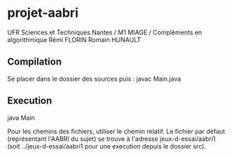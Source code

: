 # projet-aabri
UFR Sciences et Techniques Nantes / M1 MIAGE / Compléments en algorithmique
Rémi FLORIN
Romain HUNAULT

## Compilation
Se placer dans le dossier des sources puis :
javac Main.java

## Execution
java Main

Pour les chemins des fichiers, utiliser le chemin relatif.
Le fichier par défaut (représentant l'AABRI du sujet) se trouve
à l'adresse jeux-d-essai/aabri1 (soit ../jeux-d-essai/aabri1 pour une
execution depuis le dossier src).

